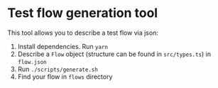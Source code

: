# Test flow generation tool

This tool allows you to describe a test flow via json:
1. Install dependencies. Run `yarn`
2. Describe a `Flow` object (structure can be found in `src/types.ts`) in `flow.json`
3. Run `./scripts/generate.sh`
4. Find your flow in `flows` directory
